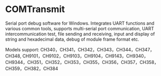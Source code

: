# COMTransmit

Serial port debug software for Windows. Integrates UART functions and various common tools, supports multi-serial port communication, UART intercommunication test, file sending and receiving, input and display of string and hexadecimal data, debug of module frame format etc.

Models support: CH340，CH341，CH342，CH343，CH344，CH347，CH348, CH9101，CH9102，CH9103，CH9104，CH9143，CH9340，CH9344，CH351，CH352，CH353，CH355，CH356，CH357，CH358，CH359，CH382，CH384